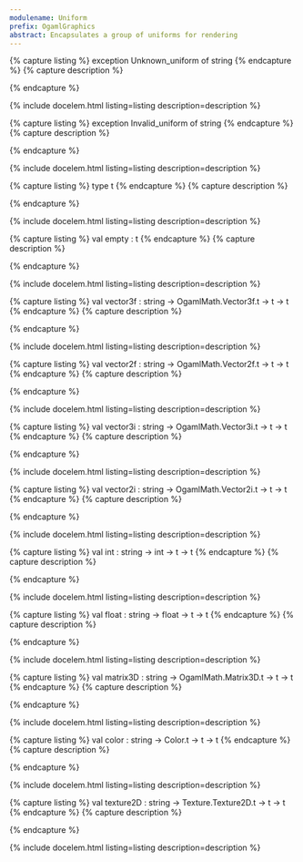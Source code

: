 ```yaml
---
modulename: Uniform 
prefix: OgamlGraphics
abstract: Encapsulates a group of uniforms for rendering 
---
```


{% capture listing %}
exception Unknown_uniform of string
{% endcapture %}
{% capture description %}

{% endcapture %}

{% include docelem.html listing=listing description=description  %}

{% capture listing %}
exception Invalid_uniform of string
{% endcapture %}
{% capture description %}

{% endcapture %}

{% include docelem.html listing=listing description=description  %}

{% capture listing %}
type t
{% endcapture %}
{% capture description %}

{% endcapture %}

{% include docelem.html listing=listing description=description  %}

{% capture listing %}
val empty : t
{% endcapture %}
{% capture description %}

{% endcapture %}

{% include docelem.html listing=listing description=description  %}

{% capture listing %}
val vector3f : string -> OgamlMath.Vector3f.t -> t -> t
{% endcapture %}
{% capture description %}

{% endcapture %}

{% include docelem.html listing=listing description=description  %}

{% capture listing %}
val vector2f : string -> OgamlMath.Vector2f.t -> t -> t
{% endcapture %}
{% capture description %}

{% endcapture %}

{% include docelem.html listing=listing description=description  %}

{% capture listing %}
val vector3i : string -> OgamlMath.Vector3i.t -> t -> t
{% endcapture %}
{% capture description %}

{% endcapture %}

{% include docelem.html listing=listing description=description  %}

{% capture listing %}
val vector2i : string -> OgamlMath.Vector2i.t -> t -> t
{% endcapture %}
{% capture description %}

{% endcapture %}

{% include docelem.html listing=listing description=description  %}

{% capture listing %}
val int : string -> int -> t -> t
{% endcapture %}
{% capture description %}

{% endcapture %}

{% include docelem.html listing=listing description=description  %}

{% capture listing %}
val float : string -> float -> t -> t
{% endcapture %}
{% capture description %}

{% endcapture %}

{% include docelem.html listing=listing description=description  %}

{% capture listing %}
val matrix3D : string -> OgamlMath.Matrix3D.t -> t -> t
{% endcapture %}
{% capture description %}

{% endcapture %}

{% include docelem.html listing=listing description=description  %}

{% capture listing %}
val color : string -> Color.t -> t -> t
{% endcapture %}
{% capture description %}

{% endcapture %}

{% include docelem.html listing=listing description=description  %}

{% capture listing %}
val texture2D : string -> Texture.Texture2D.t -> t -> t
{% endcapture %}
{% capture description %}

{% endcapture %}

{% include docelem.html listing=listing description=description  %}

